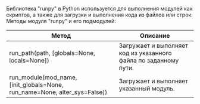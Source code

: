 Библиотека "runpy" в Python используется для выполнения модулей как скриптов, а также для загрузки и выполнения кода из файлов или строк.
Методы модуля "runpy" и его подмодулей:

Метод | Описание
----- | --------
run_path(path, \[globals=None, locals=None\]) | Загружает и выполняет код из указанного файла по заданному пути.
run_module(mod_name, \[init_globals=None, run_name=None, alter_sys=False\]) | Загружает и выполняет указанный модуль.
